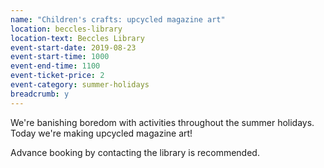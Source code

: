 ```yaml
---
name: "Children's crafts: upcycled magazine art"
location: beccles-library
location-text: Beccles Library
event-start-date: 2019-08-23
event-start-time: 1000
event-end-time: 1100
event-ticket-price: 2
event-category: summer-holidays
breadcrumb: y
---
```


We're banishing boredom with activities throughout the summer holidays. Today we're making upcycled magazine art!

Advance booking by contacting the library is recommended.
